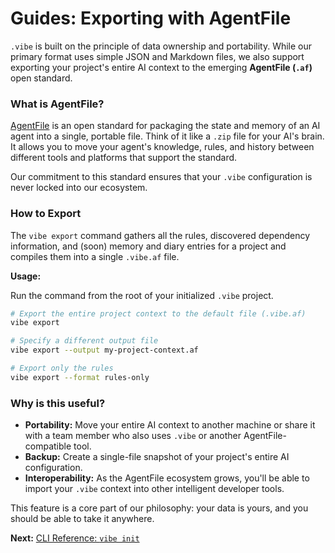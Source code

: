 # Guides: Exporting with AgentFile

`.vibe` is built on the principle of data ownership and portability. While our primary format uses simple JSON and Markdown files, we also support exporting your project's entire AI context to the emerging **AgentFile (`.af`)** open standard.

### What is AgentFile?

[AgentFile](https://agentfile.org/) is an open standard for packaging the state and memory of an AI agent into a single, portable file. Think of it like a `.zip` file for your AI's brain. It allows you to move your agent's knowledge, rules, and history between different tools and platforms that support the standard.

Our commitment to this standard ensures that your `.vibe` configuration is never locked into our ecosystem.

### How to Export

The `vibe export` command gathers all the rules, discovered dependency information, and (soon) memory and diary entries for a project and compiles them into a single `.vibe.af` file.

**Usage:**

Run the command from the root of your initialized `.vibe` project.

```bash
# Export the entire project context to the default file (.vibe.af)
vibe export

# Specify a different output file
vibe export --output my-project-context.af

# Export only the rules
vibe export --format rules-only
```

### Why is this useful?

-   **Portability:** Move your entire AI context to another machine or share it with a team member who also uses `.vibe` or another AgentFile-compatible tool.
-   **Backup:** Create a single-file snapshot of your project's entire AI configuration.
-   **Interoperability:** As the AgentFile ecosystem grows, you'll be able to import your `.vibe` context into other intelligent developer tools.

This feature is a core part of our philosophy: your data is yours, and you should be able to take it anywhere.

**Next:** [CLI Reference: `vibe init`](../04-cli-reference/01-init.md)
